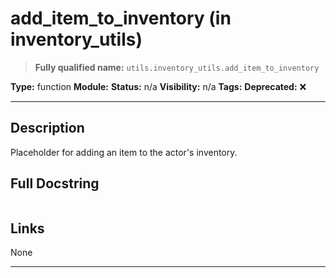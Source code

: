 # add_item_to_inventory (in inventory_utils)
> **Fully qualified name:** `utils.inventory_utils.add_item_to_inventory`

**Type:** function
**Module:** 
**Status:** n/a
**Visibility:** n/a
**Tags:** 
**Deprecated:** ❌

---

## Description
Placeholder for adding an item to the actor's inventory.

## Full Docstring
```

```

## Links
None

---
